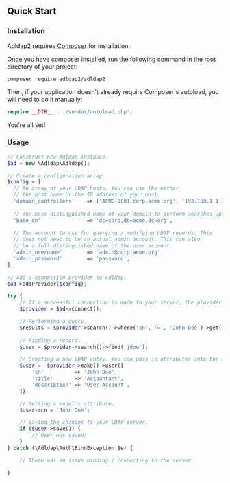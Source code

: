 ## Quick Start

### Installation

Adldap2 requires [Composer](https://getcomposer.org/) for installation.

Once you have composer installed, run the following command in the root directory of your project:

```
composer require adldap2/adldap2
```

Then, if your application doesn't already require Composer's autoload, you will need to do it manually:

```php
require __DIR__ . '/vendor/autoload.php';
```

You're all set!

### Usage

```php
// Construct new Adldap instance.
$ad = new \Adldap\Adldap();

// Create a configuration array.
$config = [  
  // An array of your LDAP hosts. You can use the either
  // the host name or the IP address of your host.
  'domain_controllers'    => ['ACME-DC01.corp.acme.org', '192.168.1.1'],
  
  // The base distinguished name of your domain to perform searches upon.
  'base_dn'               => 'dc=corp,dc=acme,dc=org',
  
  // The account to use for querying / modifying LDAP records. This
  // does not need to be an actual admin account. This can also
  // be a full distinguished name of the user account.
  'admin_username'        => 'admin@corp.acme.org',
  'admin_password'        => 'password',
];

// Add a connection provider to Adldap.
$ad->addProvider($config);

try {
    // If a successful connection is made to your server, the provider will be returned.
    $provider = $ad->connect();

    // Performing a query.
    $results = $provider->search()->where('cn', '=', 'John Doe')->get();
    
    // Finding a record.
    $user = $provider->search()->find('jdoe');

    // Creating a new LDAP entry. You can pass in attributes into the make methods.
    $user =  $provider->make()->user([
        'cn'          => 'John Doe',
        'title'       => 'Accountant',
        'description' => 'User Account',
    ]);

    // Setting a model's attribute.
    $user->cn = 'John Doe';

    // Saving the changes to your LDAP server.
    if ($user->save()) {
        // User was saved!
    }
} catch (\Adldap\Auth\BindException $e) {

    // There was an issue binding / connecting to the server.

}
```
